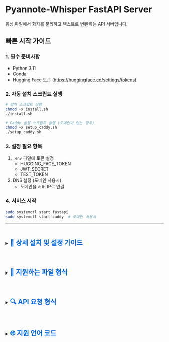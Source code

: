 # Pyannote-Whisper FastAPI Server

음성 파일에서 화자를 분리하고 텍스트로 변환하는 API 서버입니다.

## 빠른 시작 가이드

### 1. 필수 준비사항
- Python 3.11
- Conda
- Hugging Face 토큰 (https://huggingface.co/settings/tokens)

### 2. 자동 설치 스크립트 실행
```bash
# 설치 스크립트 실행
chmod +x install.sh
./install.sh

# Caddy 설정 스크립트 실행 (도메인이 있는 경우)
chmod +x setup_caddy.sh
./setup_caddy.sh
```

### 3. 설정 필요 항목
1. `.env` 파일에 토큰 설정
   - HUGGING_FACE_TOKEN
   - JWT_SECRET
   - TEST_TOKEN
2. DNS 설정 (도메인 사용시)
   - 도메인을 서버 IP로 연결

### 4. 서비스 시작
```bash
sudo systemctl start fastapi
sudo systemctl start caddy  # 도메인 사용시
```

---

<details>
<summary><h2 style="display: inline-block; color: #0366d6;">📖 상세 설치 및 설정 가이드</h2></summary>

이하 내용은 수동 설치 및 설정에 대한 상세 가이드입니다.

## 서버 배포 가이드

### 1. GCP Compute Engine 설정

```shell
# Conda 환경 설정
conda create -n pyannote python=3.11
conda activate pyannote

# 시스템 패키지 설치
sudo apt update
sudo apt install -y ffmpeg libsndfile1-dev libmagic1 sox libsox-fmt-all redis-server

# Python 패키지 설치
pip install pyannote.audio openai-whisper git+https://github.com/keisokoo/pyannote-whisper \
    python-dotenv fastapi python-multipart uvicorn PyJWT python-magic celery[redis] redis

# numpy 다운그레이드
pip uninstall numpy
pip install 'numpy<2.0'

# 환경변수 설정
vi .env
HUGGING_FACE_TOKEN=<your_hugging_face_token>
JWT_SECRET=<your_jwt_secret>
TEST_TOKEN=<your_test_token>
```

### 2. 방화벽 설정
```shell
# VPC 방화벽 규칙 생성
gcloud compute firewall-rules create allow-fastapi \
    --direction=INGRESS \
    --priority=1000 \
    --network=default \
    --action=ALLOW \
    --rules=tcp:8088 \
    --source-ranges=0.0.0.0/0 \
    --target-tags=http-server
```

### 3. 고정 IP 설정
```shell
# 외부 IP 생성
gcloud compute addresses create pyannote-whisper-ip \
    --region asia-northeast3

# IP 목록 확인
gcloud compute addresses list

# 인스턴스에 IP 할당
gcloud compute instances delete-access-config 인스턴스이름 \
    --access-config-name "External NAT"

gcloud compute instances add-access-config 인스턴스이름 \
    --access-config-name "External NAT" \
    --address 외부아이피
```

### 4. Caddy 설정

```shell
# Caddy 설치
sudo apt install -y debian-keyring debian-archive-keyring apt-transport-https
curl -1sLf 'https://dl.cloudsmith.io/public/caddy/stable/gpg.key' | sudo gpg --dearmor -o /usr/share/keyrings/caddy-stable-archive-keyring.gpg
curl -1sLf 'https://dl.cloudsmith.io/public/caddy/stable/debian.deb.txt' | sudo tee /etc/apt/sources.list.d/caddy-stable.list
sudo apt update
sudo apt install caddy

# Caddy 설정
sudo vi /etc/caddy/Caddyfile
```

Caddyfile 내용:
```
api.yourdomain.com {
    reverse_proxy localhost:8088
    
    request_body {
        max_size 1GB
    }
}
```

```shell
# Caddy 서비스 시작
sudo systemctl restart caddy
sudo systemctl enable caddy

# 상태 확인
sudo systemctl status caddy
```

### 5. 서비스 설정

Redis 서비스 확인:
```shell
sudo systemctl status redis-server
```

FastAPI 서비스 파일 생성:
```shell
sudo vi /etc/systemd/system/fastapi.service
```

FastAPI 서비스 파일 내용:
```ini
[Unit]
Description=FastAPI Whisper Service
After=network.target

[Service]
User=sokoo
WorkingDirectory=/home/sokoo/pyannote-whisper-fastapi
ExecStart=/opt/conda/envs/pyannote/bin/python api.py
Restart=always

[Install]
WantedBy=multi-user.target
```

Celery 워커 서비스 파일 생성:
```shell
sudo vi /etc/systemd/system/celery.service
```

Celery 서비스 파일 내용:
```ini
[Unit]
Description=Celery Worker Service
After=network.target redis-server.service

[Service]
Type=simple
User=sokoo
WorkingDirectory=/home/sokoo/pyannote-whisper-fastapi
Environment=PYTHONPATH=/home/sokoo/pyannote-whisper-fastapi
ExecStart=/opt/conda/envs/pyannote/bin/celery -A tasks worker --loglevel=info
Restart=always
RestartSec=10s

[Install]
WantedBy=multi-user.target
```

서비스 관리:
```shell
# 서비스 파일 리로드
sudo systemctl daemon-reload

# 서비스 시작
sudo systemctl start fastapi
sudo systemctl start celery

# 서비스 자동 시작 설정
sudo systemctl enable fastapi
sudo systemctl enable celery

# 상태 확인
sudo systemctl status fastapi
sudo systemctl status celery

# 로그 확인
sudo journalctl -u fastapi -f
sudo journalctl -u celery -f

# 서비스 재시작
sudo systemctl restart fastapi
sudo systemctl restart celery
```

</details>

<br/>

<details>
<summary><h2 style="display: inline-block; color: #0366d6;">📁 지원하는 파일 형식</h2></summary>

### 모든 기능 지원 (음성 인식 + 화자 분리)
- WAV (audio/wav, audio/x-wav)
- MP3 (audio/mpeg, audio/mp3)
- FLAC (audio/flac)
- OGG (audio/ogg)

### 음성 인식만 지원 (Whisper)
- M4A (audio/m4a, audio/mp4, audio/x-m4a)
- AIFF (audio/aiff, audio/x-aiff)
- OPUS (audio/opus)
- WebM (audio/webm, video/webm)
- MP4 (video/mp4)
- AVI (video/x-msvideo)
- MOV (video/quicktime)
- MKV (video/x-matroska)

각 파일 형식은 실제 파일 MIME 타입을 검사하여 검증됩니다. 파일 확장자 변경으로 우회할 수 없습니다.

**참고**: 화자 분리(Pyannote)가 지원되지 않는 형식의 경우, 자동으로 WAV 형식으로 변환하여 처리합니다. 이 경우 처리 시간이 약간 증가할 수 있습니다.

</details>

<br/>

<details>
<summary><h2 style="display: inline-block; color: #0366d6;">🔍 API 요청 형식</h2></summary>

### POST /transcribe

오디오 파일을 업로드하고 처리를 시작합니다.

**Content-Type**: `multipart/form-data`

#### Request Parameters

| 필드 | 타입 | 필수 | 기본값 | 설명 |
|------|------|------|--------|------|
| file | File | ✓ | - | 오디오 파일 |
| speaker_count | Integer | | 2 | 화자 수 |
| language | String | | null | 언어 코드 (null: 자동감지) |
| temperature | Float | | 0.0 | 생성 다양성 (0.0~1.0) |
| no_speech_threshold | Float | | 0.6 | 무음 감지 임계값 |
| initial_prompt | String | | "다음은 한국어 대화입니다." | 초기 프롬프트 |

#### Headers

| 헤더 | 필수 | 설명 |
|------|------|------|
| Authorization | ✓ | JWT 토큰 또는 테스트 토큰 |

#### 예제 요청
```bash
curl -X POST "http://localhost:8088/transcribe" \
     -H "Authorization: your_token_here" \
     -F "file=@audio.wav" \
     -F "speaker_count=3" \
     -F "language=ko" \
     -F "temperature=0.0" \
     -F "no_speech_threshold=0.6" \
     -F "initial_prompt=다음은 한국어 대화입니다."
```

#### 응답 형식
```json
{
    "task_id": "1234-5678-90ab-cdef"
}
```

### GET /result/{task_id}

처리 상태와 결과를 확인합니다.

#### Headers
| 헤더 | 필수 | 설명 |
|------|------|------|
| Authorization | ✓ | JWT 토큰 또는 테스트 토큰 |

#### 처리 중 응답
```json
{
    "status": "processing"
}
```

#### 처리 완료 응답
```json
{
    "results": [
        {
            "speaker": 0,
            "start": 0.0,
            "end": 2.5,
            "text": "안녕하세요."
        },
        {
            "speaker": 1,
            "start": 2.8,
            "end": 4.2,
            "text": "네, 안녕하세요."
        }
    ]
}
```

#### 에러 응답
```json
{
    "detail": "에러 메시지"
}
```

#### 예제 요청
```bash
curl -X GET "http://localhost:8088/result/1234-5678-90ab-cdef" \
     -H "Authorization: your_token_here"
```

</details>

<br/>

<details>
<summary><h2 style="display: inline-block; color: #0366d6;">🌐 지원 언어 코드</h2></summary>

Whisper 모델이 지원하는 언어 코드 목록입니다. `language` 파라미터에 사용할 수 있습니다.
(null이나 빈 값으로 두면 자동으로 언어를 감지합니다)

| 코드 | 언어 | 코드 | 언어 |
|------|------|------|------|
| af | 아프리칸스어 | ar | 아랍어 |
| hy | 아르메니아어 | az | 아제르바이잔어 |
| be | 벨라루스어 | bs | 보스니아어 |
| bg | 불가리아어 | ca | 카탈로니아어 |
| zh | 중국어 | hr | 크로아티아어 |
| cs | 체코어 | da | 덴마크어 |
| nl | 네덜란드어 | en | 영어 |
| et | 에스토니아어 | fi | 핀란드어 |
| fr | 프랑스어 | gl | 갈리시아어 |
| de | 독일어 | el | 그리스어 |
| he | 히브리어 | hi | 힌디어 |
| hu | 헝가리어 | is | 아이슬란드어 |
| id | 인도네시아어 | it | 이탈리아어 |
| ja | 일본어 | kn | 칸나다어 |
| kk | 카자흐어 | ko | 한국어 |
| lv | 라트비아어 | lt | 리투아니아어 |
| mk | 마케도니아어 | ms | 말레이어 |
| ml | 말라얄람어 | mt | 몰타어 |
| mr | 마라티어 | ne | 네팔어 |
| no | 노르웨이어 | fa | 페르시아어 |
| pl | 폴란드어 | pt | 포르투갈어 |
| ro | 루마니아어 | ru | 러시아어 |
| sr | 세르비아어 | sk | 슬로바키아어 |
| sl | 슬로베니아어 | es | 스페인어 |
| sw | 스와힐리어 | sv | 스웨덴어 |
| tl | 타갈로그어 | ta | 타밀어 |
| th | 태국어 | tr | 터키어 |
| uk | 우크라이나어 | ur | 우르두어 |
| vi | 베트남어 | cy | 웨일스어 |
</details>
